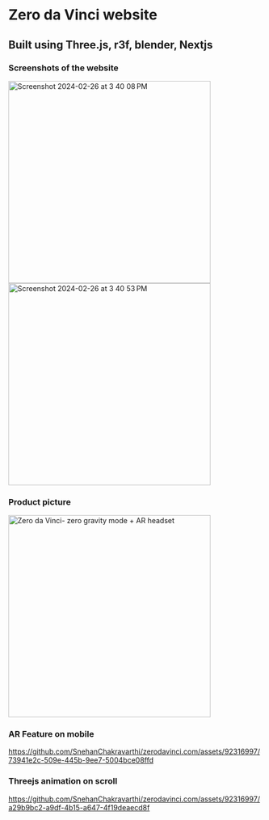 # Zero da Vinci website

## Built using Three.js, r3f, blender, Nextjs

### Screenshots of the website
<img width="400" alt="Screenshot 2024-02-26 at 3 40 08 PM" src="https://github.com/SnehanChakravarthi/zerodavinci.com/assets/92316997/6230e6c8-7c72-47b3-90b4-45e36943f49d">

<img width="400" alt="Screenshot 2024-02-26 at 3 40 53 PM" src="https://github.com/SnehanChakravarthi/zerodavinci.com/assets/92316997/a8cfdfc9-4dd8-4106-9540-cfa9d32aecf8">

### Product picture
<img width="400" alt="Zero da Vinci- zero gravity mode + AR headset" src="https://github.com/SnehanChakravarthi/zerodavinci.com/assets/92316997/4df7a1aa-2227-46e6-ab88-0537bab866f6">

### AR Feature on mobile
https://github.com/SnehanChakravarthi/zerodavinci.com/assets/92316997/73941e2c-509e-445b-9ee7-5004bce08ffd

### Threejs animation on scroll
https://github.com/SnehanChakravarthi/zerodavinci.com/assets/92316997/a29b9bc2-a9df-4b15-a647-4f19deaecd8f

